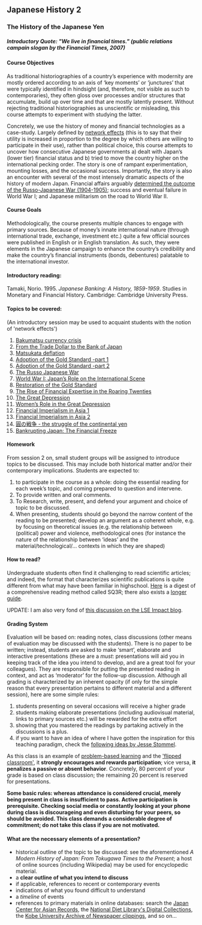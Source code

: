 ## Japanese History 2

### The History of the Japanese Yen

##### Introductory Quote: "We live in financial times." (public relations campain slogan by the Financial Times, 2007)

#### Course Objectives

As traditional historiographies of a country’s experience with modernity are mostly ordered according to an axis of ‘key moments’ or ‘junctures’ that were typically identified in hindsight (and, therefore, not visible as such to contemporaries), they often gloss over processes and/or structures that accumulate, build up over time and that are mostly latently present. Without rejecting traditional historiographies as unscientific or misleading, this course attempts to experiment with studying the latter.

Concretely, we use the history of money and financial technologies as a case-study. Largely defined by [network effects](https://en.wikipedia.org/wiki/Network_effect) (this is to say that their utility is increased in proportion to the degree by which others are willing to participate in their use), rather than political choice, this course attempts to uncover how consecutive Japanese governments a) dealt with Japan’s (lower tier) financial status and b) tried to move the country higher on the international pecking order. 
The story is one of rampant experimentation, mounting losses, and the occasional success. Importantly, the story is also an encounter with several of the most intensely dramatic aspects of the history of modern Japan. Financial affairs arguably [determined the outcome of the Russo-Japanese War (1904-1905)](https://en.wikipedia.org/wiki/Russo-Japanese_War#Financing); success and eventual failure in World War I; and Japanese militarism on the road to World War II.

#### Course Goals

Methodologically, the course presents multiple chances to engage with primary sources. Because of money’s innate international nature (through international trade, exchange, investment etc.) quite a few official sources were published in English or in English translation. As such, they were elements in the Japanese campaign to enhance the country’s credibility and make the country’s financial instruments (bonds, debentures) palatable to the international investor.

#### Introductory reading:

Tamaki, Norio. 1995. *Japanese Banking: A History, 1859-1959*. Studies in Monetary and Financial History. Cambridge: Cambridge University Press.

#### Topics to be covered:

(An introductory session may be used to acquaint students with the notion of 'network effects')

1. [Bakumatsu currency crisis](https://github.com/michaelschiltz/Japanese_History_2/blob/master/session%2001%20-%20Bakumatsu%20currency%20crisis.md)
2. [From the Trade Dollar to the Bank of Japan](https://github.com/michaelschiltz/Japanese_History_2/blob/master/session%2002%20-%20From%20the%20Trade%20Dollar%20to%20the%20Bank%20of%20Japan.md)
3. [Matsukata deflation](https://github.com/michaelschiltz/Japanese_History_2/blob/master/session%2003%20-%20Matsukata%20deflation.md)
4. [Adoption of the Gold Standard -part 1](https://github.com/michaelschiltz/Japanese_History_2/blob/master/session%2004%20-%20Adoption%20of%20the%20Gold%20Standard%201.md)
5. [Adoption of the Gold Standard -part 2](https://github.com/michaelschiltz/Japanese_History_2/blob/master/session%2005%20-%20Adoption%20of%20the%20Gold%20Standard%202.md)
6. [The Russo Japanese War](https://github.com/michaelschiltz/Japanese_History_2/blob/master/session%2006%20-%20Russo%20Japanese%20War.md)
7. [World War I: Japan’s Role on the International Scene](https://github.com/michaelschiltz/Japanese_History_2/blob/master/session%2007%20-%20World%20War%20I:%20Japan%E2%80%99s%20Role%20on%20the%20International%20Scene.md)
8. [Restoration of the Gold Standard](https://github.com/michaelschiltz/Japanese_History_2/blob/master/session%2008%20-%20Restoration%20of%20the%20Gold%20Standard.md)
9. [The Rise of Financial Expertise in the Roaring Twenties](https://github.com/michaelschiltz/Japanese_History_2/blob/master/session%2009%20-%20The%20Rise%20of%20Financial%20Expertise%20in%20the%20Roaring%20Twenties.md)
10. [The Great Depression](https://github.com/michaelschiltz/Japanese_History_2/blob/master/session%2010%20-%20The%20Great%20Depression.md)
11. [Women’s Role in the Great Depression](https://github.com/michaelschiltz/Japanese_History_2/blob/master/session%2011%20-%20Women%E2%80%99s%20Role%20in%20the%20Great%20Depression.md)
12. [Financial Imperialism in Asia 1](https://github.com/michaelschiltz/Japanese_History_2/blob/master/session%2012%20-%20Financial%20Imperialism%20in%20Asia%201.md)
13. [Financial Imperialism in Asia 2](https://github.com/michaelschiltz/Japanese_History_2/blob/master/session%2013%20-%20Financial%20Imperialism%20in%20Asia%202.md)
14. [圓の戦争 - the struggle of the continental yen](https://github.com/michaelschiltz/Japanese_History_2/blob/master/session%2014%20-%20%E5%9C%93%E3%81%AE%E6%88%A6%E4%BA%89%20-%20the%20struggle%20of%20the%20continental%20yen.md)
15. [Bankrupting Japan: The Financial Freeze](https://github.com/michaelschiltz/Japanese_History_2/blob/master/session%2015%20-%20Bankrupting%20Japan:%20The%20Financial%20Freeze.md)

#### Homework

From session 2 on, small student groups will be assigned to introduce topics to be discussed. This may include both historical matter and/or their contemporary implications.
Students are expected to:
1. to participate in the course as a whole: doing the essential reading for each week’s topic, and coming prepared to question and intervene.
2. To provide written and oral comments.
3. To Research, write, present, and defend your argument and choice of topic to be discussed.
4. When presenting, students should go beyond the narrow content of the reading to be presented; develop an argument as a coherent whole, e.g. by focusing on theoretical issues (e.g. the relationship between (political) power and violence, methodological ones (for instance the nature of the relationship between ‘ideas’ and the material/technological/… contexts in which they are shaped)

#### How to read?

Undergraduate students often find it challenging to read scientific articles; and indeed, the format that characterizes scientific publications is quite different from what may have been familiar in highschool. [Here](https://en.wikipedia.org/wiki/SQ3R) is a digest of a comprehensive reading method called SQ3R; there also exists a [longer guide](https://www.ucc.vt.edu/academic_support/online_study_skills_workshops/SQ3R_improving_reading_comprehension.html).

UPDATE: I am also very fond of [this discussion on the LSE Impact blog](https://blogs.lse.ac.uk/impactofsocialsciences/2016/05/09/how-to-read-and-understand-a-scientific-paper-a-guide-for-non-scientists/).

#### Grading System

Evaluation will be based on: reading notes, class discussions (other means of evaluation may be discussed with the students). There is no paper to be written; instead, students are asked to make ‘smart’, elaborate and interactive presentations (these are a *must*: presentations will aid you in keeping track of the idea you intend to develop, and are a great tool for your colleagues). They are responsible for putting the presented reading in context, and act as ‘moderator’ for the follow-up discussion.
Although all grading is characterized by an inherent opacity (if only for the simple reason that every presentation pertains to different material and a different session), here are some simple rules:

1. students presenting on several occasions will receive a higher grade
2. students making elaborate presentations (including audiovisual material, links to primary sources etc.) will be rewarded for the extra effort
3. showing that you mastered the readings by partaking actively in the discussions is a plus.
4. if you want to have an idea of where I have gotten the inspiration for this teaching paradigm, check the [following ideas by Jesse Stommel](https://www.jessestommel.com/ungrading-a-bibliography/).


As this class is an example of [problem-based learning](https://en.wikipedia.org/wiki/Problem-based_learning) and the ['flipped classroom'](https://en.wikipedia.org/wiki/Flipped_classroom), it **strongly encourages and rewards participation**; vice versa, **it penalizes a passive or absent behavior**. Concretely, 80 percent of your grade is based on class discussion; the remaining 20 percent is reserved for presentations.

**Some basic rules: whereas attendance is considered crucial, merely being present in class is insufficient to pass. Active participation is prerequisite. Checking social media or constantly looking at your phone during class is discourageing and even disturbing for your peers, so should be avoided. This class demands a considerable degree of commitment; do not take this class if you are not motivated.**

#### What are the necessary elements of a presentation?

* historical outline of the topic to be discussed: see the aforementioned *A Modern History of Japan: From Tokugawa Times to the Present*; a host of online sources (including Wikipedia) may be used for encyclopedic material.
* a **clear outline of what you intend to discuss**
* if applicable, references to recent or contemporary events
* indications of what you found difficult to understand
* a *timeline* of events
* references to primary materials in online databases: search the [Japan Center for Asian Records](https://www.jacar.go.jp/), the [National Diet Library's Digital Collections](http://dl.ndl.go.jp/), the [Kobe University Archive of Newspaper clippings](http://www.lib.kobe-u.ac.jp/sinbun/index.html), and so on...
